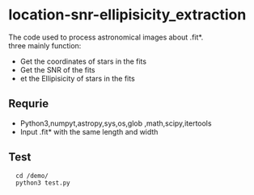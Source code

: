 # location-snr-ellipisicity_extraction
The code used to process astronomical images about .fit*. <br>
three mainly function: <br>
  + Get the coordinates of stars in the fits   <br>
  + Get the SNR of the fits <br>
  + et the Ellipisicity of stars in the fits <br>
## Requrie
* Python3,numpyt,astropy,sys,os,glob ,math,scipy,itertools
* Input .fit* with the same length and width
## Test
```
  cd /demo/
  python3 test.py
```
